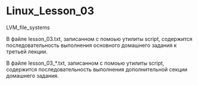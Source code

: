 # Linux_Lesson_03
LVM_file_systems

В файле lesson_03.txt, записанном с помоью утилиты script, содержится последовательность выполнения основного домашнего задания к третьей лекции.

В файле lesson_03_*.txt, записанном с помоью утилиты script, содержится последовательность выполнения дополнительной секции домашнего задания.
